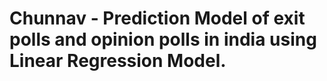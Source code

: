 # Chunnav - Prediction Model of exit polls and opinion polls in india using Linear Regression Model.
